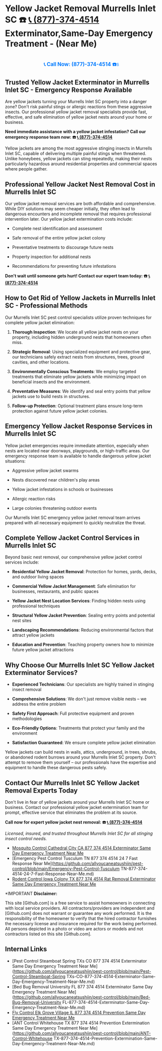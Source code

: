 # Yellow Jacket Removal Murrells Inlet SC ☎️ [📞 (877)-374-4514](https://pest-control-4514.netlify.app) Exterminator,Same-Day Emergency Treatment - (Near Me)
# 

<p align="center" style="font-size: 1.2em; font-weight: bold; margin: 20px 0;">
  <a href="https://pest-control-4514.netlify.app" target="_blank" style="color: #007BFF; text-decoration: none;">📞 Call Now: (877)-374-4514 ☎️💧</a>
</p>

## Trusted Yellow Jacket Exterminator in Murrells Inlet SC - Emergency Response Available

Are yellow jackets turning your Murrells Inlet SC property into a danger zone? Don't risk painful stings or allergic reactions from these aggressive insects. Our professional yellow jacket removal specialists provide fast, effective, and safe elimination of yellow jacket nests around your home or business.

**Need immediate assistance with a yellow jacket infestation? Call our emergency response team now: ☎️ [📞 (877)-374-4514](https://pest-control-4514.netlify.app)**

Yellow jackets are among the most aggressive stinging insects in Murrells Inlet SC, capable of delivering multiple painful stings when threatened. Unlike honeybees, yellow jackets can sting repeatedly, making their nests particularly hazardous around residential properties and commercial spaces where people gather.

## Professional Yellow Jacket Nest Removal Cost in Murrells Inlet SC

Our yellow jacket removal services are both affordable and comprehensive. While DIY solutions may seem cheaper initially, they often lead to dangerous encounters and incomplete removal that requires professional intervention later. Our yellow jacket extermination costs include:

- Complete nest identification and assessment

- Safe removal of the entire yellow jacket colony

- Preventative treatments to discourage future nests

- Property inspection for additional nests

- Recommendations for preventing future infestations

**Don't wait until someone gets hurt! Contact our expert team today: ☎️ [📞 (877)-374-4514](https://pest-control-4514.netlify.app)**

## How to Get Rid of Yellow Jackets in Murrells Inlet SC - Professional Methods

Our Murrells Inlet SC pest control specialists utilize proven techniques for complete yellow jacket elimination:

1. **Thorough Inspection**: We locate all yellow jacket nests on your property, including hidden underground nests that homeowners often miss.

2. **Strategic Removal**: Using specialized equipment and protective gear, our technicians safely extract nests from structures, trees, ground cavities, and other locations.

3. **Environmentally Conscious Treatments**: We employ targeted treatments that eliminate yellow jackets while minimizing impact on beneficial insects and the environment.

4. **Preventative Measures**: We identify and seal entry points that yellow jackets use to build nests in structures.

5. **Follow-up Protection**: Optional treatment plans ensure long-term protection against future yellow jacket colonies.

## Emergency Yellow Jacket Response Services in Murrells Inlet SC

Yellow jacket emergencies require immediate attention, especially when nests are located near doorways, playgrounds, or high-traffic areas. Our emergency response team is available to handle dangerous yellow jacket situations:

- Aggressive yellow jacket swarms

- Nests discovered near children's play areas

- Yellow jacket infestations in schools or businesses

- Allergic reaction risks

- Large colonies threatening outdoor events

Our Murrells Inlet SC emergency yellow jacket removal team arrives prepared with all necessary equipment to quickly neutralize the threat.

## Complete Yellow Jacket Control Services in Murrells Inlet SC

Beyond basic nest removal, our comprehensive yellow jacket control services include:

- **Residential Yellow Jacket Removal**: Protection for homes, yards, decks, and outdoor living spaces

- **Commercial Yellow Jacket Management**: Safe elimination for businesses, restaurants, and public spaces

- **Yellow Jacket Nest Location Services**: Finding hidden nests using professional techniques

- **Structural Yellow Jacket Prevention**: Sealing entry points and potential nest sites

- **Landscaping Recommendations**: Reducing environmental factors that attract yellow jackets

- **Education and Prevention**: Teaching property owners how to minimize future yellow jacket attractions

## Why Choose Our Murrells Inlet SC Yellow Jacket Exterminator Services?

- **Experienced Technicians**: Our specialists are highly trained in stinging insect removal

- **Comprehensive Solutions**: We don't just remove visible nests – we address the entire problem

- **Safety First Approach**: Full protective equipment and proven methodologies

- **Eco-Friendly Options**: Treatments that protect your family and the environment

- **Satisfaction Guaranteed**: We ensure complete yellow jacket elimination

Yellow jackets can build nests in walls, attics, underground, in trees, shrubs, or abandoned rodent burrows around your Murrells Inlet SC property. Don't attempt to remove them yourself – our professionals have the expertise and equipment to handle these dangerous pests safely.

## Contact Our Murrells Inlet SC Yellow Jacket Removal Experts Today

Don't live in fear of yellow jackets around your Murrells Inlet SC home or business. Contact our professional yellow jacket extermination team for prompt, effective service that eliminates the problem at its source.

**Call now for expert yellow jacket nest removal: ☎️ [📞 (877)-374-4514](https://pest-control-4514.netlify.app)**

*Licensed, insured, and trusted throughout Murrells Inlet SC for all stinging insect control needs.*


- [Mosquito Control Cathedral City CA 877 374 4514 Exterminator Same Day Emergency Treatment Near Me](https://github.com/allyoucaneatsushiin/pest-control/blob/main/Mosquito-Control-Cathedral-City-877-374-4514-Exterminator-Same-Day-Emergency-Treatment-Near-Me.md)
- [Emergency Pest Control Tusculum TN 877 374 4514 24 7 Fast Response Near Me](https://github.com/allyoucaneatsushiin/pest-control/blob/main/Emergency-Pest-Control-Tusculum TN-877-374-4514-24-7-Fast-Response-Near-Me.md)
- [Rodent Control Iowa Colony TX 877 374 4514 Rat Removal Exterminator Same Day Emergency Treatment Near Me](https://github.com/allyoucaneatsushiin/pest-control/blob/main/Rodent-Control-Iowa-Colony-877-374-4514-Rat-Removal-Exterminator-Same-Day-Emergency-Treatment-Near-Me.md)


*IMPORTANT **Disclaimer:**  

This site [Github.com] is a free service to assist homeowners in connecting with local service providers. All contractors/providers are independent and [Github.com] does not warrant or guarantee any work performed. It is the responsibility of the homeowner to verify that the hired contractor furnishes the necessary license and insurance required for the work being performed. All persons depicted in a photo or video are actors or models and not contractors listed on this site [Github.com].


## Internal Links
- [Pest Control Steamboat Spring TXs CO 877 374 4514 Exterminator Same Day Emergency Treatment Near Me](https://github.com/allyoucaneatsushiin/pest-control/blob/main/Pest-Control-Steamboat-Spring TXs-CO-877-374-4514-Exterminator-Same-Day-Emergency-Treatment-Near-Me.md)
- [Bed Bug Removal University FL 877 374 4514 Exterminator Same Day Emergency Treatment Near Me](https://github.com/allyoucaneatsushiin/pest-control/blob/main/Bed-Bug-Removal-University FL-877-374-4514-Exterminator-Same-Day-Emergency-Treatment-Near-Me.md)
- [Fly Control Elk Grove Village IL 877 374 4514 Prevention Same Day Emergency Treatment Near Me](https://github.com/allyoucaneatsushiin/pest-control/blob/main/Fly-Control-Elk-Grove-Village-877-374-4514-Prevention-Same-Day-Emergency-Treatment-Near-Me.md)
- [ANT Control Whitehouse TX 877 374 4514 Prevention Extermination Same Day Emergency Treatment Near Me](https://github.com/allyoucaneatsushiin/pest-control/blob/main/ANT-Control-Whitehouse TX-877-374-4514-Prevention-Extermination-Same-Day-Emergency-Treatment-Near-Me.md)
